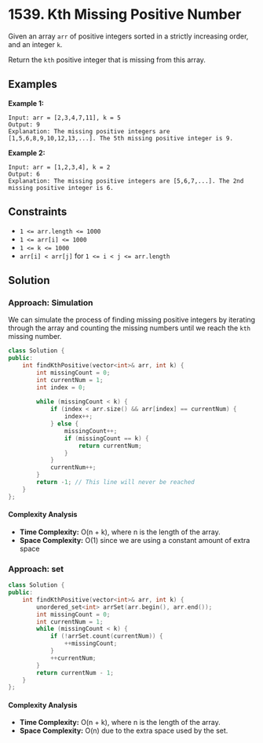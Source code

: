 # 1539. Kth Missing Positive Number 

Given an array `arr` of positive integers sorted in a strictly increasing order, and an integer `k`.

Return the `kth` positive integer that is missing from this array.


## Examples

**Example 1:**
```
Input: arr = [2,3,4,7,11], k = 5
Output: 9
Explanation: The missing positive integers are [1,5,6,8,9,10,12,13,...]. The 5th missing positive integer is 9.
```

**Example 2:**
```
Input: arr = [1,2,3,4], k = 2
Output: 6
Explanation: The missing positive integers are [5,6,7,...]. The 2nd missing positive integer is 6.
```
## Constraints
- `1 <= arr.length <= 1000`
- `1 <= arr[i] <= 1000`
- `1 <= k <= 1000`
- `arr[i] < arr[j]` for `1 <= i < j <= arr.length`

## Solution

### Approach: Simulation
We can simulate the process of finding missing positive integers by iterating through the array and counting the missing numbers until we reach the `kth` missing number.
```cpp
class Solution {
public:
    int findKthPositive(vector<int>& arr, int k) {
        int missingCount = 0;
        int currentNum = 1;
        int index = 0;
        
        while (missingCount < k) {
            if (index < arr.size() && arr[index] == currentNum) {
                index++;
            } else {
                missingCount++;
                if (missingCount == k) {
                    return currentNum;
                }
            }
            currentNum++;   
        }
        return -1; // This line will never be reached
    }
};
```

#### Complexity Analysis
- **Time Complexity:** O(n + k), where n is the length of the array.
- **Space Complexity:** O(1) since we are using a constant amount of extra space

### Approach: set

```cpp
class Solution {
public:
    int findKthPositive(vector<int>& arr, int k) {
        unordered_set<int> arrSet(arr.begin(), arr.end());
        int missingCount = 0;
        int currentNum = 1;
        while (missingCount < k) {
            if (!arrSet.count(currentNum)) {
                ++missingCount;
            }
            ++currentNum;
        }
        return currentNum - 1;
    }
};
```

#### Complexity Analysis
- **Time Complexity:** O(n + k), where n is the length of the array.
- **Space Complexity:** O(n) due to the extra space used by the set.